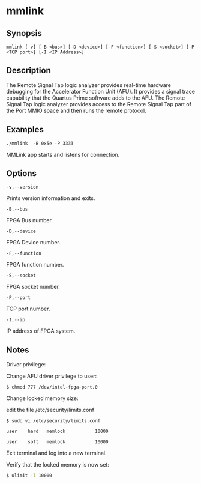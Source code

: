 # mmlink #

## Synopsis  ##

`mmlink [-v] [-B <bus>] [-D <device>] [-F <function>] [-S <socket>] [-P <TCP port>] [-I <IP Address>]`


## Description ##
The Remote Signal Tap logic analyzer provides real-time hardware debugging for the Accelerator Function Unit (AFU). 
It provides a signal trace capability that the Quartus Prime software adds to the AFU. The Remote Signal Tap logic
analyzer provides access to the Remote Signal Tap part of the Port MMIO space and then runs the remote protocol.

## Examples  ##

`./mmlink  -B 0x5e -P 3333`

  MMLink app starts and listens for connection.

## Options ##

`-v,--version`

Prints version information and exits.

`-B,--bus` 

FPGA Bus number.

`-D,--device` 

FPGA Device number.

`-F,--function` 

FPGA function number.

`-S,--socket` 

FPGA socket number.

`-P,--port` 

TCP port number.

`-I,--ip ` 

IP address of FPGA system. 


## Notes ##

Driver privilege:

Change AFU driver privilege to user:

```
$ chmod 777 /dev/intel-fpga-port.0
```


Change locked memory size:

edit the file /etc/security/limits.conf

```
$ sudo vi /etc/security/limits.conf

user    hard   memlock           10000

user    soft   memlock           10000
```

Exit terminal and log into a new terminal.

Verify that the locked memory is now set: 

```bash
$ ulimit -l 10000
```